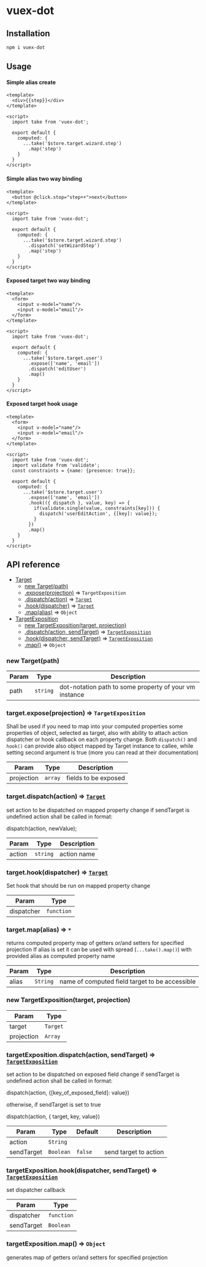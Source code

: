 # vuex-dot

## Installation

```bash
npm i vuex-dot
```

## Usage

#### Simple alias create
```vue
<template>
  <div>{{step}}</div>
</template>

<script>
  import take from 'vuex-dot';
  
  export default {
    computed: {
      ...take('$store.target.wizard.step')
        .map('step')
    }
  }
</script>
```

#### Simple alias two way binding
```vue
<template>
  <button @click.stop="step++">next</button>
</template>

<script>
  import take from 'vuex-dot';

  export default {
    computed: {
      ...take('$store.target.wizard.step')
        .dispatch('setWizardStep')
        .map('step')
    }
  }
</script>
```

#### Exposed target two way binding

```vue
<template>
  <form>
    <input v-model="name"/>
    <input v-model="email"/>
  </form>
</template>

<script>
  import take from 'vuex-dot';

  export default {
    computed: {
      ...take('$store.target.user')
        .expose(['name', 'email'])
        .dispatch('editUser')
        .map()
    }
  }
</script>
```

#### Exposed target hook usage

```vue
<template>
  <form>
    <input v-model="name"/>
    <input v-model="email"/>
  </form>
</template>

<script>
  import take from 'vuex-dot';
  import validate from 'validate';
  const constraints = {name: {presence: true}}; 

  export default {
    computed: {
      ...take('$store.target.user')
        .expose(['name', 'email'])
        .hook(({ dispatch }, value, key) => {
          if(validate.single(value, constraints[key])) {
            dispatch('userEditAction', {[key]: value});
          }
        })
        .map()
    }
  }
</script>
```

## API reference
<a name="Target"></a>
* [Target](#Target)
    * [new Target(path)](#new_Target_new)
    * [.expose(projection)](#Target+expose) ⇒ <code>TargetExposition</code>
    * [.dispatch(action)](#Target+dispatch) ⇒ [<code>Target</code>](#Target)
    * [.hook(dispatcher)](#Target+hook) ⇒ [<code>Target</code>](#Target)
    * [.map(alias)](#Target+map) ⇒ <code>Object</code>
* [TargetExposition](#TargetExposition)
    * [new TargetExposition(target, projection)](#new_TargetExposition_new)
    * [.dispatch(action, sendTarget)](#TargetExposition+dispatch) ⇒ [<code>TargetExposition</code>](#TargetExposition)
    * [.hook(dispatcher, sendTarget)](#TargetExposition+hook) ⇒ [<code>TargetExposition</code>](#TargetExposition)
    * [.map()](#TargetExposition+map) ⇒ <code>Object</code>

<a name="new_Target_new"></a>

### new Target(path)

| Param | Type | Description |
| --- | --- | --- |
| path | <code>string</code> | dot-notation path to some property of your vm instance |

<a name="Target+expose"></a>

### target.expose(projection) ⇒ <code>TargetExposition</code>
Shall be used if you need to map into your computed properties some properties of object,
selected as target, also with ability to attach action dispatcher or hook callback on each property change.
Both `dispatch()` and `hook()` can provide also object mapped by Target instance to callee, while setting
second argument is true (more you can read at their documentation)

| Param | Type | Description |
| --- | --- | --- |
| projection | <code>array</code> | fields to be exposed |

<a name="Target+dispatch"></a>

### target.dispatch(action) ⇒ [<code>Target</code>](#Target)
set action to be dispatched on mapped property change
if sendTarget is undefined action shall be called in format:

dispatch(action, newValue);

| Param | Type | Description |
| --- | --- | --- |
| action | <code>string</code> | action name |

<a name="Target+hook"></a>

### target.hook(dispatcher) ⇒ [<code>Target</code>](#Target)
Set hook that should be run on mapped property change

| Param | Type |
| --- | --- |
| dispatcher | <code>function</code> |

<a name="Target+map"></a>

### target.map(alias) ⇒ <code>\*</code>
returns computed property map of getters or/and setters for specified projection
If alias is set it can be used with spread (`...take().map()`) with provided alias as computed property name

| Param | Type | Description |
| --- | --- | --- |
| alias | <code>String</code> | name of computed field target to be accessible |

<a name="new_TargetExposition_new"></a>

### new TargetExposition(target, projection)

| Param | Type |
| --- | --- |
| target | <code>Target</code> |
| projection | <code>Array</code> |

<a name="TargetExposition+dispatch"></a>

### targetExposition.dispatch(action, sendTarget) ⇒ [<code>TargetExposition</code>](#TargetExposition)
set action to be dispatched on exposed field change
if sendTarget is undefined action shall be called in format:

dispatch(action, {[key_of_exposed_field]: value})

otherwise, if sendTarget is set to true

dispatch(action, { target, key, value})

| Param | Type | Default | Description |
| --- | --- | --- | --- |
| action | <code>String</code> |  |  |
| sendTarget | <code>Boolean</code> | <code>false</code> | send target to action |

<a name="TargetExposition+hook"></a>

### targetExposition.hook(dispatcher, sendTarget) ⇒ [<code>TargetExposition</code>](#TargetExposition)
set dispatcher callback

| Param | Type |
| --- | --- |
| dispatcher | <code>function</code> |
| sendTarget | <code>Boolean</code> |

<a name="TargetExposition+map"></a>

### targetExposition.map() ⇒ <code>Object</code>
generates map of getters or/and setters for specified projection
